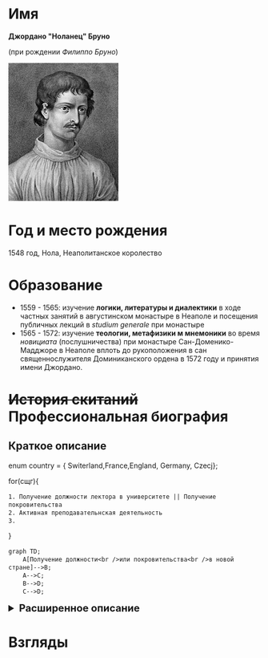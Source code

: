 Имя
===
**Джордано "Ноланец" Бруно**

(при рождении _Филиппо Бруно_)

![Портрет Джордано Бруно](img/Portrait_of_Giordano_Bruno_in_%20Opere%20_Wellcome_L0015152_(cropped).jpg)

# Год и место рождения

1548 год, Нола, Неаполитанское королество

# Образование

* 1559 - 1565: изучение **логики, литературы и диалектики** в ходе частных занятий в августинском монастыре в Неаполе и посещения публичных лекций в _studium generale_ при монастыре
* 1565 - 1572: изучение __теологии, метафизики м мнемоники__ во время *новициата* (послушничества) при монастыре Сан-Доменико-Мадджоре в Неаполе вплоть до рукоположения в сан священнослужителя Доминиканского ордена в 1572 году и принятия имени Джордано.

<h1><s>История скитаний</s> Профессиональная биография</h1>

## Краткое описание

enum country = { Switerland,France,England, Germany, Czecj};

for(сщг){

    1. Получение должности лектора в университете || Получение покровительства 
    2. Активная преподавательнская деятельность
    3. 
}

```mermaid
graph TD;
    A[Получение должности<br />или покровительства<br />в новой стране]-->B;
    A-->C;
    B-->D;
    C-->D;
```

<details>
<summary style="font-size:20px"><b>Расширенное описание</b></summary>

| Страна | Годы | Род занятий |
|---|---|---|
|Италия | cell2 | cell3|
|Швейцария | cell2 | cell3|
|Франция | cell2 | cell3|
|Англия | cell2 | cell3|

</details>

Взгляды
===
